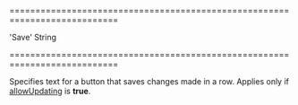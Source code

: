 ===========================================================================
<!--default-->'Save'<!--/default-->
<!--type-->String<!--/type-->
===========================================================================

<!--shortDescription-->
Specifies text for a button that saves changes made in a row. Applies only if  [allowUpdating]({basewidgetpath}/Configuration/editing/#allowUpdating) is **true**.
<!--/shortDescription-->

<!--fullDescription-->

<!--/fullDescription-->